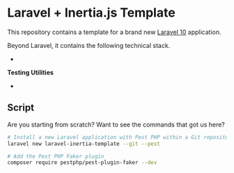 # Laravel + Inertia.js Template

This repository contains a template for a brand new [Laravel 10](https://laravel.com/docs/10.x) application.

Beyond Laravel, it contains the following technical stack.

* 

**Testing Utilities**

* 

## Script

Are you starting from scratch? Want to see the commands that got us here?

```bash
# Install a new Laravel application with Pest PHP within a Git repository
laravel new laravel-inertia-template --git --pest

# Add the Pest PHP Faker plugin
composer require pestphp/pest-plugin-faker --dev


```

